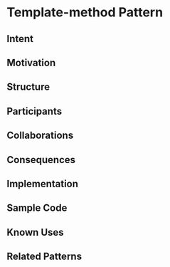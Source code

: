 # Template-method Pattern

## Intent

## Motivation

## Structure

## Participants

## Collaborations

## Consequences

## Implementation

## Sample Code

## Known Uses

## Related Patterns
